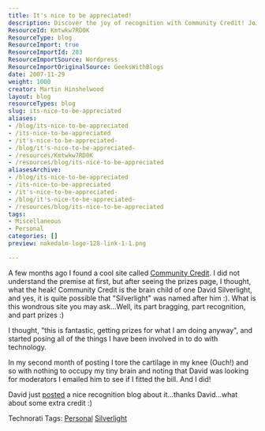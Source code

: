 ```yaml
---
title: It's nice to be appreciated!
description: Discover the joy of recognition with Community Credit! Join Martin Hinshelwood as he shares his journey of tech involvement and the rewards of appreciation.
ResourceId: Kmtwkw7RD0K
ResourceType: blog
ResourceImport: true
ResourceImportId: 283
ResourceImportSource: Wordpress
ResourceImportOriginalSource: GeeksWithBlogs
date: 2007-11-29
weight: 1000
creator: Martin Hinshelwood
layout: blog
resourceTypes: blog
slug: its-nice-to-be-appreciated
aliases:
- /blog/its-nice-to-be-appreciated
- /its-nice-to-be-appreciated
- /it's-nice-to-be-appreciated-
- /blog/it's-nice-to-be-appreciated-
- /resources/Kmtwkw7RD0K
- /resources/blog/its-nice-to-be-appreciated
aliasesArchive:
- /blog/its-nice-to-be-appreciated
- /its-nice-to-be-appreciated
- /it's-nice-to-be-appreciated-
- /blog/it's-nice-to-be-appreciated-
- /resources/blog/its-nice-to-be-appreciated
tags:
- Miscellaneous
- Personal
categories: []
preview: nakedalm-logo-128-link-1-1.png

---
```

A few months ago I found a cool site called [Community Credit](http://www.community-credit.com). I did not understand the premise at first, but after seeing the prizes page, I thought, what the heak! Community Credit is the brain child of one David Silverlight, and yes, it is quite possible that "Silverlight" was named after him :). What is this wondrous site you may ask...Well, its part bragging, part recognition, and part prizes :)

I thought, "this is fantastic, getting prizes for what I am doing anyway", and started posing all of the things I have been involved in to do with technology.

In my second month of posting I tore the cartilage in my knee (Ouch!) and so with nothing to occupy my tiny brain and noting that David was looking for moderators I emailed him to see if I fitted the bill. And I did!

David just [posted](http://www.community-credit.com/cs/blogs/community_credit_news/archive/2007/11/29/Thanks_2C00_-Martin-Hinshelwood_2C00_-you-Saved-the-Day.aspx) a nice recognition blog about it...thanks David...what about some extra credit :)

Technorati Tags: [Personal](http://technorati.com/tags/Personal) [Silverlight](http://technorati.com/tags/Silverlight)
